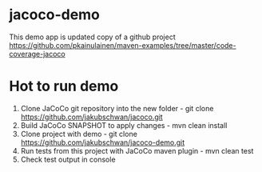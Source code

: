 # jacoco-demo

This demo app is updated copy of a github project https://github.com/pkainulainen/maven-examples/tree/master/code-coverage-jacoco

# Hot to run demo
1. Clone JaCoCo git repository into the new folder - git clone https://github.com/jakubschwan/jacoco.git
2. Build JaCoCo SNAPSHOT to apply changes - mvn clean install
3. Clone project with demo - git clone  https://github.com/jakubschwan/jacoco-demo.git
4. Run tests from this project  with JaCoCo maven plugin - mvn clean test
5. Check test output in console